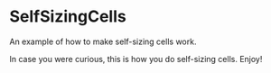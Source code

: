 # SelfSizingCells
An example of how to make self-sizing cells work.

In case you were curious, this is how you do self-sizing cells. Enjoy!
